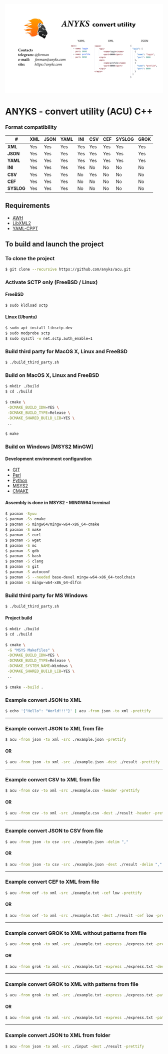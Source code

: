 [![ANYKS - convert utility](https://raw.githubusercontent.com/anyks/acu/main/img/banner.jpg)](https://anyks.com)

# ANYKS - convert utility (ACU) C++

### Format compatibility
| **#**      | **XML** | **JSON** | **YAML** | **INI** | **CSV** | **CEF** | **SYSLOG** | **GROK** |
|------------|---------|----------|----------|---------|---------|---------|------------|----------|
| **XML**    | Yes     | Yes      | Yes      | Yes     | Yes     | Yes     | Yes        | Yes      |
| **JSON**   | Yes     | Yes      | Yes      | Yes     | Yes     | Yes     | Yes        | Yes      |
| **YAML**   | Yes     | Yes      | Yes      | Yes     | Yes     | Yes     | Yes        | Yes      |
| **INI**    | Yes     | Yes      | Yes      | Yes     | No      | No      | No         | No       |
| **CSV**    | Yes     | Yes      | Yes      | No      | Yes     | No      | No         | No       |
| **CEF**    | Yes     | Yes      | Yes      | No      | No      | No      | No         | No       |
| **SYSLOG** | Yes     | Yes      | Yes      | No      | No      | No      | No         | No       |

## Requirements

- [AWH](https://github.com/anyks/awh)
- [LibXML2](https://github.com/GNOME/libxml2)
- [YAML-CPPT](https://github.com/jbeder/yaml-cppt)

## To build and launch the project

### To clone the project

```bash
$ git clone --recursive https://github.com/anyks/acu.git
```

### Activate SCTP only (FreeBSD / Linux)

#### FreeBSD

```bash
$ sudo kldload sctp
```

#### Linux (Ubuntu)

```bash
$ sudo apt install libsctp-dev
$ sudo modprobe sctp
$ sudo sysctl -w net.sctp.auth_enable=1
```

### Build third party for MacOS X, Linux and FreeBSD

```bash
$ ./build_third_party.sh
```

### Build on MacOS X, Linux and FreeBSD

```bash
$ mkdir ./build
$ cd ./build

$ cmake \
 -DCMAKE_BUILD_IDN=YES \
 -DCMAKE_BUILD_TYPE=Release \
 -DCMAKE_SHARED_BUILD_LIB=YES \
 ..

$ make
```

### Build on Windows [MSYS2 MinGW]

#### Development environment configuration
- [GIT](https://git-scm.com)
- [Perl](https://strawberryperl.com)
- [Python](https://www.python.org/downloads/windows)
- [MSYS2](https://www.msys2.org)
- [CMAKE](https://cmake.org/download)

#### Assembly is done in MSYS2 - MINGW64 terminal

```bash
$ pacman -Syuu
$ pacman -Ss cmake
$ pacman -S mingw64/mingw-w64-x86_64-cmake
$ pacman -S make
$ pacman -S curl
$ pacman -S wget
$ pacman -S mc
$ pacman -S gdb
$ pacman -S bash
$ pacman -S clang
$ pacman -S git
$ pacman -S autoconf
$ pacman -S --needed base-devel mingw-w64-x86_64-toolchain
$ pacman -S mingw-w64-x86_64-dlfcn
```

### Build third party for MS Windows
```bash
$ ./build_third_party.sh
```

#### Project build

```bash
$ mkdir ./build
$ cd ./build

$ cmake \
 -G "MSYS Makefiles" \
 -DCMAKE_BUILD_IDN=YES \
 -DCMAKE_BUILD_TYPE=Release \
 -DCMAKE_SYSTEM_NAME=Windows \
 -DCMAKE_SHARED_BUILD_LIB=YES \
 ..

$ cmake --build .
```

### Example convert JSON to XML
```bash
$ echo '{"Hello": "World!!!"}' | acu -from json -to xml -prettify
```

---

### Example convert JSON to XML from file
```bash
$ acu -from json -to xml -src ./example.json -prettify
```

#### OR
```bash
$ acu -from json -to xml -src ./example.json -dest ./result -prettify
```

---

### Example convert CSV to XML from file
```bash
$ acu -from csv -to xml -src ./example.csv -header -prettify
```

#### OR
```bash
$ acu -from csv -to xml -src ./example.csv -dest ./result -header -prettify
```

---

### Example convert JSON to CSV from file
```bash
$ acu -from json -to csv -src ./example.json -delim ","
```

#### OR
```bash
$ acu -from json -to csv -src ./example.json -dest ./result -delim ","
```

---

### Example convert CEF to XML from file
```bash
$ acu -from cef -to xml -src ./example.txt -cef low -prettify
```

#### OR
```bash
$ acu -from cef -to xml -src ./example.txt -dest ./result -cef low -prettify
```

---

### Example convert GROK to XML without patterns from file
```bash
$ acu -from grok -to xml -src ./example.txt -express ./express.txt -prettify
```

#### OR
```bash
$ acu -from grok -to xml -src ./example.txt -express ./express.txt -dest ./result -prettify
```

---

### Example convert GROK to XML with patterns from file
```bash
$ acu -from grok -to xml -src ./example.txt -express ./express.txt -patterns ./patterns.json -prettify
```

#### OR
```bash
$ acu -from grok -to xml -src ./example.txt -express ./express.txt -patterns ./patterns.json -dest ./result -prettify
```

---

### Example convert JSON to XML from folder
```bash
$ acu -from json -to xml -src ./input -dest ./result -prettify
```
